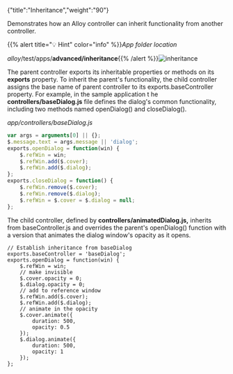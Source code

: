 {"title":"Inheritance","weight":"90"}

Demonstrates how an Alloy controller can inherit functionality from another controller.

{{% alert title="💡 Hint" color="info" %}}*App folder location*

_alloy_/test/apps/**advanced/inheritance**{{% /alert %}}![inheritance](/Images/appc/download/attachments/41845661/inheritance.png)

The parent controller exports its inheritable properties or methods on its **exports** property. To inherit the parent's functionality, the child controller assigns the base name of parent controller to its exports.baseController property. For example, in the sample application t he **controllers/baseDialog.js** file defines the dialog's common functionality, including two methods named openDialog() and closeDialog().

*app/controllers/baseDialog.js*

```javascript
var args = arguments[0] || {};
$.message.text = args.message || 'dialog';
exports.openDialog = function(win) {
    $.refWin = win;
    $.refWin.add($.cover);
    $.refWin.add($.dialog);
};
exports.closeDialog = function() {
    $.refWin.remove($.cover);
    $.refWin.remove($.dialog);
    $.refWin = $.cover = $.dialog = null;
};
```

The child controller, defined by **controllers/animatedDialog.js,** inherits from baseController.js and overrides the parent's openDialog() function with a version that animates the dialog window's opacity as it opens.

```
// Establish inheritance from baseDialog
exports.baseController = 'baseDialog';
exports.openDialog = function(win) {
    $.refWin = win;
    // make invisible
    $.cover.opacity = 0;
    $.dialog.opacity = 0;
    // add to reference window
    $.refWin.add($.cover);
    $.refWin.add($.dialog);
    // animate in the opacity
    $.cover.animate({
        duration: 500,
        opacity: 0.5
    });
    $.dialog.animate({
        duration: 500,
        opacity: 1
    });
};
```
